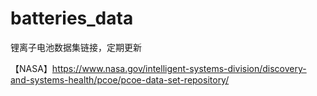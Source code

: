# batteries_data
锂离子电池数据集链接，定期更新

【NASA】https://www.nasa.gov/intelligent-systems-division/discovery-and-systems-health/pcoe/pcoe-data-set-repository/
